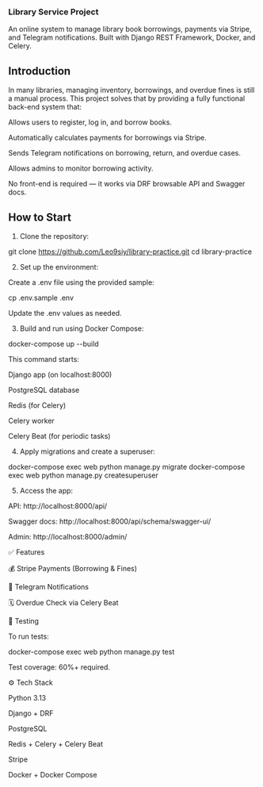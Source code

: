 ### Library Service Project

An online system to manage library book borrowings, payments via Stripe, and Telegram notifications. 
Built with Django REST Framework, Docker, and Celery.

## Introduction

In many libraries, managing inventory, borrowings, and overdue fines is still a manual process. 
This project solves that by providing a fully functional back-end system that:

Allows users to register, log in, and borrow books.

Automatically calculates payments for borrowings via Stripe.

Sends Telegram notifications on borrowing, return, and overdue cases.

Allows admins to monitor borrowing activity.

No front-end is required — it works via DRF browsable API and Swagger docs.

## How to Start

1. Clone the repository:

git clone https://github.com/Leo9siy/library-practice.git
cd library-practice

2. Set up the environment:

Create a .env file using the provided sample:

cp .env.sample .env

Update the .env values as needed.

3. Build and run using Docker Compose:

docker-compose up --build

This command starts:

Django app (on localhost:8000)

PostgreSQL database

Redis (for Celery)

Celery worker

Celery Beat (for periodic tasks)

4. Apply migrations and create a superuser:

docker-compose exec web python manage.py migrate
docker-compose exec web python manage.py createsuperuser

5. Access the app:

API: http://localhost:8000/api/

Swagger docs: http://localhost:8000/api/schema/swagger-ui/

Admin: http://localhost:8000/admin/

✅ Features

💰 Stripe Payments (Borrowing & Fines)

🔔 Telegram Notifications

🗓 Overdue Check via Celery Beat

🧪 Testing

To run tests:

docker-compose exec web python manage.py test

Test coverage: 60%+ required.

⚙️ Tech Stack

Python 3.13

Django + DRF

PostgreSQL

Redis + Celery + Celery Beat

Stripe

Docker + Docker Compose